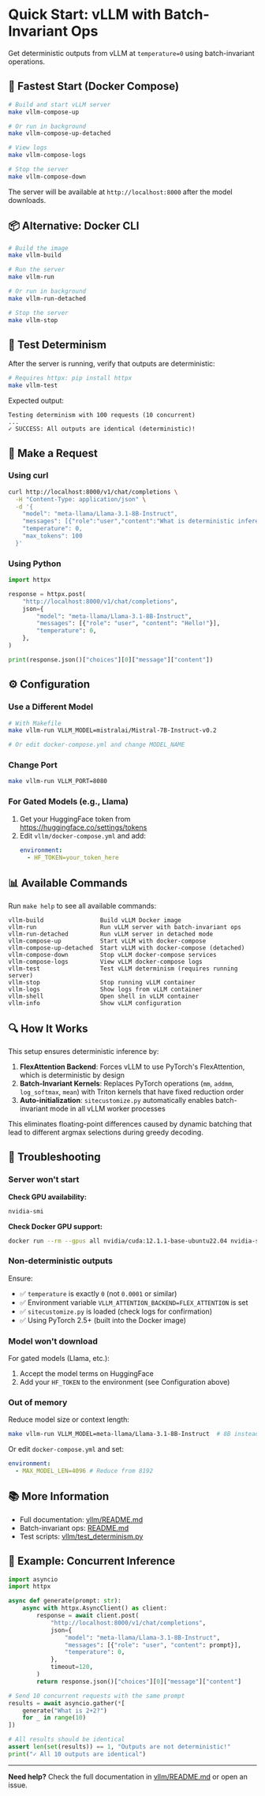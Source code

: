 # Quick Start: vLLM with Batch-Invariant Ops

Get deterministic outputs from vLLM at `temperature=0` using batch-invariant operations.

## 🚀 Fastest Start (Docker Compose)

```bash
# Build and start vLLM server
make vllm-compose-up

# Or run in background
make vllm-compose-up-detached

# View logs
make vllm-compose-logs

# Stop the server
make vllm-compose-down
```

The server will be available at `http://localhost:8000` after the model downloads.

## 📦 Alternative: Docker CLI

```bash
# Build the image
make vllm-build

# Run the server
make vllm-run

# Or run in background
make vllm-run-detached

# Stop the server
make vllm-stop
```

## 🧪 Test Determinism

After the server is running, verify that outputs are deterministic:

```bash
# Requires httpx: pip install httpx
make vllm-test
```

Expected output:

```
Testing determinism with 100 requests (10 concurrent)
...
✓ SUCCESS: All outputs are identical (deterministic)!
```

## 💬 Make a Request

### Using curl

```bash
curl http://localhost:8000/v1/chat/completions \
  -H "Content-Type: application/json" \
  -d '{
    "model": "meta-llama/Llama-3.1-8B-Instruct",
    "messages": [{"role":"user","content":"What is deterministic inference?"}],
    "temperature": 0,
    "max_tokens": 100
  }'
```

### Using Python

```python
import httpx

response = httpx.post(
    "http://localhost:8000/v1/chat/completions",
    json={
        "model": "meta-llama/Llama-3.1-8B-Instruct",
        "messages": [{"role": "user", "content": "Hello!"}],
        "temperature": 0,
    },
)

print(response.json()["choices"][0]["message"]["content"])
```

## ⚙️ Configuration

### Use a Different Model

```bash
# With Makefile
make vllm-run VLLM_MODEL=mistralai/Mistral-7B-Instruct-v0.2

# Or edit docker-compose.yml and change MODEL_NAME
```

### Change Port

```bash
make vllm-run VLLM_PORT=8080
```

### For Gated Models (e.g., Llama)

1. Get your HuggingFace token from https://huggingface.co/settings/tokens
2. Edit `vllm/docker-compose.yml` and add:
   ```yaml
   environment:
     - HF_TOKEN=your_token_here
   ```

## 📊 Available Commands

Run `make help` to see all available commands:

```
vllm-build                Build vLLM Docker image
vllm-run                  Run vLLM server with batch-invariant ops
vllm-run-detached         Run vLLM server in detached mode
vllm-compose-up           Start vLLM with docker-compose
vllm-compose-up-detached  Start vLLM with docker-compose (detached)
vllm-compose-down         Stop vLLM docker-compose services
vllm-compose-logs         View vLLM docker-compose logs
vllm-test                 Test vLLM determinism (requires running server)
vllm-stop                 Stop running vLLM container
vllm-logs                 Show logs from vLLM container
vllm-shell                Open shell in vLLM container
vllm-info                 Show vLLM configuration
```

## 🔍 How It Works

This setup ensures deterministic inference by:

1. **FlexAttention Backend**: Forces vLLM to use PyTorch's FlexAttention, which is deterministic by design
2. **Batch-Invariant Kernels**: Replaces PyTorch operations (`mm`, `addmm`, `log_softmax`, `mean`) with Triton kernels that have fixed reduction order
3. **Auto-initialization**: `sitecustomize.py` automatically enables batch-invariant mode in all vLLM worker processes

This eliminates floating-point differences caused by dynamic batching that lead to different argmax selections during greedy decoding.

## 🐛 Troubleshooting

### Server won't start

**Check GPU availability:**

```bash
nvidia-smi
```

**Check Docker GPU support:**

```bash
docker run --rm --gpus all nvidia/cuda:12.1.1-base-ubuntu22.04 nvidia-smi
```

### Non-deterministic outputs

Ensure:

- ✅ `temperature` is exactly `0` (not `0.0001` or similar)
- ✅ Environment variable `VLLM_ATTENTION_BACKEND=FLEX_ATTENTION` is set
- ✅ `sitecustomize.py` is loaded (check logs for confirmation)
- ✅ Using PyTorch 2.5+ (built into the Docker image)

### Model won't download

For gated models (Llama, etc.):

1. Accept the model terms on HuggingFace
2. Add your `HF_TOKEN` to the environment (see Configuration above)

### Out of memory

Reduce model size or context length:

```bash
make vllm-run VLLM_MODEL=meta-llama/Llama-3.1-8B-Instruct  # 8B instead of 70B
```

Or edit `docker-compose.yml` and set:

```yaml
environment:
  - MAX_MODEL_LEN=4096 # Reduce from 8192
```

## 📚 More Information

- Full documentation: [vllm/README.md](vllm/README.md)
- Batch-invariant ops: [README.md](README.md)
- Test scripts: [vllm/test_determinism.py](vllm/test_determinism.py)

## 📝 Example: Concurrent Inference

```python
import asyncio
import httpx

async def generate(prompt: str):
    async with httpx.AsyncClient() as client:
        response = await client.post(
            "http://localhost:8000/v1/chat/completions",
            json={
                "model": "meta-llama/Llama-3.1-8B-Instruct",
                "messages": [{"role": "user", "content": prompt}],
                "temperature": 0,
            },
            timeout=120,
        )
        return response.json()["choices"][0]["message"]["content"]

# Send 10 concurrent requests with the same prompt
results = await asyncio.gather(*[
    generate("What is 2+2?")
    for _ in range(10)
])

# All results should be identical
assert len(set(results)) == 1, "Outputs are not deterministic!"
print("✓ All 10 outputs are identical")
```

---

**Need help?** Check the full documentation in [vllm/README.md](vllm/README.md) or open an issue.
